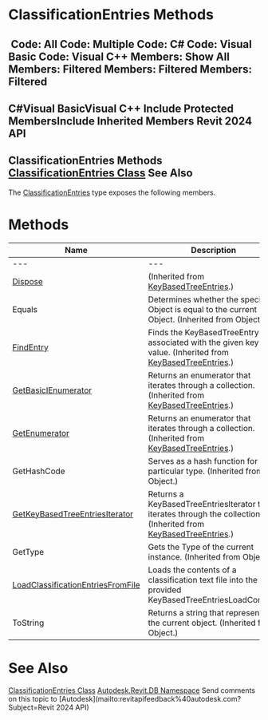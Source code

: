 # ClassificationEntries Methods

﻿
 Code: All Code: Multiple Code: C# Code: Visual Basic Code: Visual C++  Members: Show All Members: Filtered Members: Filtered Members: Filtered   
---  
C#Visual BasicVisual C++
Include Protected MembersInclude Inherited Members
Revit 2024 API  
---  
ClassificationEntries Methods  
[ClassificationEntries Class](8bfc4653-1957-0b05-c4da-c31268a22935.md "ClassificationEntries Class") See Also  
---  
The [ClassificationEntries](8bfc4653-1957-0b05-c4da-c31268a22935.md "ClassificationEntries Class") type exposes the following members.
# Methods
| Name | Description |
| --- | --- |
| --- | --- | --- |
| [Dispose](b5cbc62a-6195-28d6-bddf-165beaf81e39.md "Dispose Method") | (Inherited from [KeyBasedTreeEntries](554c9024-27de-0649-7078-c778cd92be5f.md "KeyBasedTreeEntries Class").) |
| Equals | Determines whether the specified Object is equal to the current Object. (Inherited from Object.) |
| [FindEntry](1fc6cf20-bc62-3c74-f1bf-49676a30f3cd.md "FindEntry Method") | Finds the KeyBasedTreeEntry associated with the given key value.  (Inherited from [KeyBasedTreeEntries](554c9024-27de-0649-7078-c778cd92be5f.md "KeyBasedTreeEntries Class").) |
| [GetBasicIEnumerator](ac518ea0-c6cd-f210-82ed-9bc855cd1861.md "GetBasicIEnumerator Method") | Returns an enumerator that iterates through a collection. (Inherited from [KeyBasedTreeEntries](554c9024-27de-0649-7078-c778cd92be5f.md "KeyBasedTreeEntries Class").) |
| [GetEnumerator](f9c29052-23ec-6ea6-5294-b2efb1350508.md "GetEnumerator Method") | Returns an enumerator that iterates through a collection. (Inherited from [KeyBasedTreeEntries](554c9024-27de-0649-7078-c778cd92be5f.md "KeyBasedTreeEntries Class").) |
| GetHashCode | Serves as a hash function for a particular type.  (Inherited from Object.) |
| [GetKeyBasedTreeEntriesIterator](29b5c59d-c99f-e4a4-76b8-9d6b00b1b6cd.md "GetKeyBasedTreeEntriesIterator Method") | Returns a KeyBasedTreeEntriesIterator that iterates through the collection.  (Inherited from [KeyBasedTreeEntries](554c9024-27de-0649-7078-c778cd92be5f.md "KeyBasedTreeEntries Class").) |
| GetType | Gets the Type of the current instance. (Inherited from Object.) |
| [LoadClassificationEntriesFromFile](5f2df0e9-2900-6e7a-3c98-6842b3758752.md "LoadClassificationEntriesFromFile Method") | Loads the contents of a classification text file into the provided KeyBasedTreeEntriesLoadContent. |
| ToString | Returns a string that represents the current object. (Inherited from Object.) |

# See Also
[ClassificationEntries Class](8bfc4653-1957-0b05-c4da-c31268a22935.md "ClassificationEntries Class")
[Autodesk.Revit.DB Namespace](87546ba7-461b-c646-cbb1-2cb8f5bff8b2.md "Autodesk.Revit.DB Namespace")
Send comments on this topic to [Autodesk](mailto:revitapifeedback%40autodesk.com?Subject=Revit 2024 API)